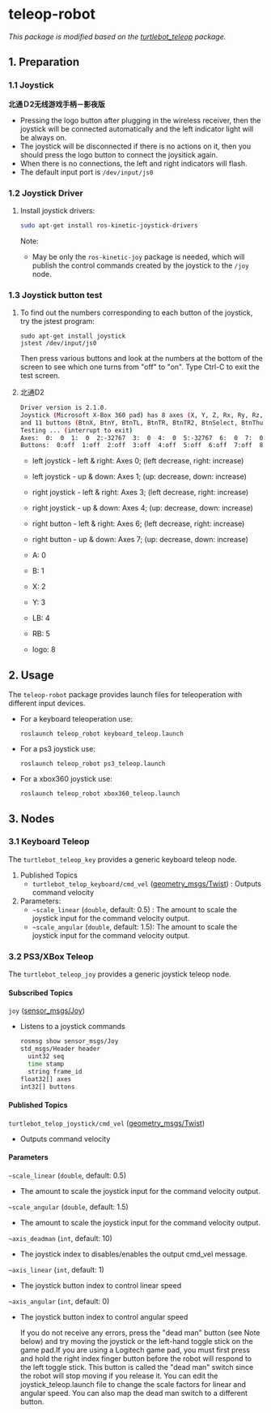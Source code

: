 # teleop-robot

*This package is modified based on the [turtlebot_teleop](https://github.com/turtlebot/turtlebot/tree/kinetic/turtlebot_teleop) package.*

## 1. Preparation

### 1.1 Joystick

**北通Ｄ2无线游戏手柄－影夜版**

- Pressing the logo button after plugging in the wireless receiver, then the joystick will be connected automatically and the left indicator light will be always on.
- The joystick will be disconnected if there is no actions on it, then you should press the logo button to connect the joysitick again. 
- When there is no connections, the left and right indicators will flash. 
- The default input port is `/dev/input/js0`

### 1.2 Joystick Driver

1. Install joystick drivers:

   ```bash
   sudo apt-get install ros-kinetic-joystick-drivers
   ```

   Note: 

   - May be only the `ros-kinetic-joy` package is needed, which will publish the control commands created by the joystick to the `/joy` node. 

### 1.3 Joystick button test

1. To find out the numbers corresponding to each button of the joystick, try the jstest program:

   ```
   sudo apt-get install joystick
   jstest /dev/input/js0
   ```

   Then press various buttons and look at the numbers at the bottom of the screen to see which one turns from "off" to "on". Type Ctrl-C to exit the test screen.

2. 北通D2

   ```bash
   Driver version is 2.1.0.
   Joystick (Microsoft X-Box 360 pad) has 8 axes (X, Y, Z, Rx, Ry, Rz, Hat0X, Hat0Y)
   and 11 buttons (BtnX, BtnY, BtnTL, BtnTR, BtnTR2, BtnSelect, BtnThumbL, BtnThumbR, ?, ?, ?).
   Testing ... (interrupt to exit)
   Axes:  0:  0  1:  0  2:-32767  3:  0  4:  0  5:-32767  6:  0  7:  0 
   Buttons:  0:off  1:off  2:off  3:off  4:off  5:off  6:off  7:off  8:off  9:off 10:off 
   ```

   - left joystick - left & right: Axes 0; (left decrease, right: increase)

   - left joystick - up & down: Axes 1; (up: decrease, down: increase)

   - right joystick - left & right: Axes 3; (left decrease, right: increase)

   - right joystick - up & down: Axes 4; (up: decrease, down: increase)

   - right button - left & right: Axes 6; (left decrease, right: increase)

   - right button - up & down: Axes 7; (up: decrease, down: increase)

   - A: 0

   - B: 1

   - X: 2

   - Y: 3

   - LB: 4

   - RB: 5

   - logo: 8

## 2. Usage

The `teleop-robot` package provides launch files for teleoperation with different input devices.

- For a keyboard teleoperation use:

  ```
  roslaunch teleop_robot keyboard_teleop.launch
  ```

- For a ps3 joystick use:

  ```
  roslaunch teleop_robot ps3_teleop.launch
  ```

- For a xbox360 joystick use:

  ```
  roslaunch teleop_robot xbox360_teleop.launch
  ```



## 3. Nodes

###  3.1 Keyboard Teleop

 The `turtlebot_teleop_key` provides a generic keyboard teleop node.

1. Published Topics
   -  `turtlebot_telop_keyboard/cmd_vel` ([geometry_msgs/Twist](http://docs.ros.org/api/geometry_msgs/html/msg/Twist.html)) : Outputs command velocity 
2. Parameters:
   -  `~scale_linear` (`double`, default: 0.5) : The amount to scale the joystick input for the command velocity output.
   - `~scale_angular` (`double`, default: 1.5): The amount to scale the joystick input for the command velocity output.

### 3.2 PS3/XBox Teleop

 The `turtlebot_teleop_joy` provides a generic joystick teleop node.

####  **Subscribed Topics**

 `joy` ([sensor_msgs/Joy](http://docs.ros.org/api/sensor_msgs/html/msg/Joy.html))

- Listens 	to a joystick commands

  ```bash
  rosmsg show sensor_msgs/Joy
  std_msgs/Header header
    uint32 seq
    time stamp
    string frame_id
  float32[] axes
  int32[] buttons
  
  ```


####  **Published Topics**

 `turtlebot_telop_joystick/cmd_vel` ([geometry_msgs/Twist](http://docs.ros.org/api/geometry_msgs/html/msg/Twist.html))

- Outputs 	command velocity

####  **Parameters**

 `~scale_linear` (`double`, default: 0.5)

- The 	amount to scale the joystick input for the command velocity output.

`~scale_angular` (`double`, default: 1.5)

- The 	amount to scale the joystick input for the command velocity output.

`~axis_deadman` (`int`, default: 10)

- The 	joystick index to disables/enables the output cmd_vel message.

`~axis_linear` (`int`, default: 1)

- The 	joystick button index to control linear speed

`~axis_angular` (`int`, default: 0)

- The 	joystick button index to control angular speed


  If you do not receive any errors, press the "dead man" button (see Note below) and try moving the joystick or the left-hand toggle stick on the game pad.If you are using a Logitech game pad, you must first press and hold the right index finger button before the robot will respond to the left toggle stick. This button is called the "dead man" switch since the robot will stop moving if you release it. You can edit the joystick_teleop.launch file to change the scale factors for linear and angular speed. You can also map the dead man switch to a different button. 